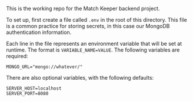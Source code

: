 This is the working repo for the Match Keeper backend project.

To set up, first create a file called `.env` in the root of this directory. This file is a common practice for storing secrets, in this case our MongoDB authentication information.

Each line in the file represents an environment variable that will be set at runtime. The format is `VARIABLE_NAME=VALUE`. The following variables are required:

```
MONGO_URL="mongo://whatever/"
```

There are also optional variables, with the following defaults:

```
SERVER_HOST=localhost
SERVER_PORT=8080
```